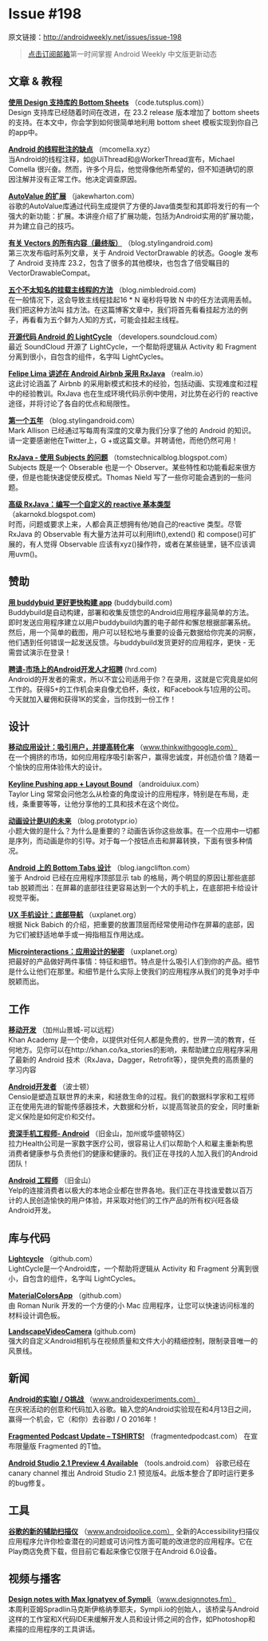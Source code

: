 # Issue #198

>

原文链接：<http://androidweekly.net/issues/issue-198>

> [点击订阅邮箱](http://tinyletter.com/androidweeklycn)第一时间掌握 Android Weekly 中文版更新动态

## 文章 & 教程

**[使用 Design 支持库的 Bottom Sheets](http://code.tutsplus.com/articles/how-to-use-bottom-sheets-with-the-design-support-library--cms-26031)**
（code.tutsplus.com)）  
Design 支持库已经随着时间在改进，在 23.2 release 版本增加了 bottom sheets 的支持。在本文中，你会学到如何很简单地利用 bottom sheet 模板实现到你自己的app中。

**[Android 的线程批注的缺点](http://mcomella.xyz/blog/2016/thread-annotations.html)**
（mcomella.xyz）  
当Android的线程注释，如@UiThread和@WorkerThread宣布，Michael Comella 很兴奋。然而，许多个月后，他觉得像他所希望的，但不知道确切的原因注解并没有正常工作。他决定调查原因。

**[AutoValue 的扩展](http://jakewharton.com/presentation/2016-03-08-ny-android-meetup/)**
（jakewharton.com）  
谷歌的AutoValue库通过代码生成提供了方便的Java值类型和其即将发行的有一个强大的新功能：扩展。本讲座介绍了扩展功能，包括为Android实用的扩展功能，并为建立自己的技巧。

**[有关 Vectors 的所有内容（最终版）](https://blog.stylingandroid.com/vectors-for-all-finally/)**
（blog.stylingandroid.com)   
第三次发布临时系列文章，关于 Android VectorDrawable 的状态。Google 发布了 Android 支持库 23.2，包含了很多的其他模块，也包含了倍受瞩目的 VectorDrawableCompat。

**[五个不太知名的挂载主线程的方法](http://blog.nimbledroid.com/2016/03/21/ways-to-hang-main-thread.html)**
（blog.nimbledroid.com)   
在一般情况下，这会导致主线程挂起16 * N 毫秒将导致 N 中的任方法调用丢帧。我们把这种方法叫 挂方法。在这篇博客文章中，我们将首先看看挂起方法的例子，再看看为五个鲜为人知的方式，可能会挂起主线程。

**[开源代码 Android 的 LightCycle](https://developers.soundcloud.com/blog/Open-sourcing-LightCycle-for-Android)**
（developers.soundcloud.com）  
最近 SoundCloud 开源了 LightCycle，一个帮助将逻辑从 Activity 和 Fragment 分离到很小，自包含的组件，名字叫 LightCycles。

**[Felipe Lima 讲述在 Android Airbnb 采用 RxJava](https://realm.io/news/kau-felipe-lima-adopting-rxjava-airbnb-android/)**
（realm.io）  
这此讨论涵盖了 Airbnb 的采用新模式和技术的经验，包括动画、实现难度和过程中的经验教训。RxJava 也在生成环境代码示例中使用，对比势在必行的 reactive 途径，并将讨论了各自的优点和局限性。

**[第一个五年](https://blog.stylingandroid.com/the-first-five-years/)**
（blog.stylingandroid.com）  
Mark Allison 已经通过写每周有深度的文章为我们分享了他的 Andr​​oid 的知识。请一定要感谢他在Twitter上，G +或这篇文章。并聘请他，而他仍然可用！

**[RxJava - 使用 Subjects 的问题](http://tomstechnicalblog.blogspot.com/2016/03/rxjava-problem-with-subjects.html)**
（tomstechnicalblog.blogspot.com）  
Subjects 既是一个 Obserable 也是一个 Observer。某些特性和功能看起来很方便，但是也能快速促使反模式。Thomas Nield 写了一些你可能会遇到的一些问题。

**[高级 RxJava：编写一个自定义的 reactive 基本类型](http://akarnokd.blogspot.com/2016/03/writing-custom-reactive-base-type.html)**
（akarnokd.blogspot.com)   
时而，问题或要求上来，人都会真正想拥有他/她自己的reactive 类型。尽管 RxJava 的 Observable 有大量方法并可以利用lift(),extend() 和 compose()可扩展的，有人觉得 Observable 应该有xyz()操作符，或者在某些链里，链不应该调用uvm()。

## 赞助

**[用 buddybuid 更好更快构建 app](https://buddybuild.com/?ref=androidweekly0307)**
 (buddybuild.com)    
Buddybuild是自动构建，部署和收集反馈您的Andr​​oid应用程序最简单的方法。即时发送应用程序建立以用户buddybuild内置的电子邮件和懈怠根据部署系统。然后，用一个简单的截图，用户可以轻松地与重要的设备元数据给你完美的洞察，他们遇到任何错误一起发送反馈。与buddybuild发货更好的应用程序，更快 - 无需尝试演示在登录！

**[聘请-市场上的Android开发人才招聘](https://hired.com)**
 (hrd.com)    
Android的开发者的需求，所以不宜公司​​适用于你？在录用，这就是它究竟是如何工作的。获得5+的工作机会来自像尤伯杯，条纹，和Facebook与1应用的公司。今天就加入雇佣和获得1K的奖金，当你找到一份工作！

## 设计

**[移动应用设计：吸引用户，并提高转化率](https://www.thinkwithgoogle.com/collections/principles-of-mobile-app-design-engage-users-and-drive-conversions.html)**
（www.thinkwithgoogle.com）  
在一个拥挤的市场，如何应用程序吸引新客户，赢得忠诚度，并创造价值？随着一个愉快的应用体验伟大的设计。

**[Keyline Pushing app + Layout Bound](http://androiduiux.com/2016/03/23/designprotip-keyline-pushing-app-layout-bound/)**
（androiduiux.com）    
Taylor Ling 常常会问他怎么从检查的角度设计的应用程序，特别是在布局，走线，条重要等等，让他分享他的工具和技术在这个岗位。

**[动画设计是UI的未来](https://blog.prototypr.io/motion-design-is-the-future-of-ui-fc83ce55c02f?gi=2b9616dc2ea2#.j9nd6n6yl)**
（blog.prototypr.io）  
小题大做的是什么？为什么是重要的？动画告诉你这些故事。在一个应用中一切都是序列，而动画是你的引导。对于每一个按钮点击和屏幕转换，下面有很多种情况。

**[Android 上的 Bottom Tabs 设计](http://blog.iangclifton.com/2016/03/19/bottom-tabs-on-android/)**
（blog.iangclifton.com）  
鉴于 Android 已经在应用程序顶部显示 tab 的格局，两个明显的原因让那些底部 tab 脱颖而出：在屏幕的底部往往更容易达到一个大的手机上，在底部把卡给设计视觉平衡。

**[UX 手机设计：底部导航](https://uxplanet.org/perfect-bottom-navigation-for-mobile-app-effabbb98c0f?gi=195931fe66cb#.z9wpqrtwa)**
（uxplanet.org）  
根据 Nick Babich 的介绍，把重要的放置顶层而经常使用动作在屏幕的底部，因为它们被舒适地单手或一拇指相互作用达成。

**[Microinteractions：应用设计的秘密](https://uxplanet.org/microinteractions-the-secret-to-great-app-design-4cfe70fbaccf?gi=e628394245ee#.8ji3xgx27)**
（uxplanet.org）  
把最好的产品做好两件事情：特征和细节。特点是什么吸引人们到你的产品。细节是什么让他们在那里。和细节是什么实际上使我们的应用程序从我们的竞争对手中脱颖而出。

## 工作
 
**[移动开发](https://boards.greenhouse.io/khanacademy/jobs/15829?t=2cmief)**
（加州山景城-可以远程）    
Khan Academy 是一个使命，以提供对任何人都是免费的，世界一流的教育，任何地方。见你可以在http://khan.co/ka_stories的影响，来帮助建立应用程序采用了最新的 Andr​​oid 技术（RxJava，Dagger，Retrofit等），提供免费的高质量的学习内容

**[Android开发者](https://boards.greenhouse.io/truemotion/jobs/162254?t=xejy3w)**
（波士顿）    
Censio是塑造互联世界的未来，和拯救生命的过程。我们的数据科学家和工程师正在使用先进的智能传感器技术，大数据和分析，以提高驾驶员的安全，同时重新定义保险是如何定价和交付。

**[资深手机工程师- Android](https://boards.greenhouse.io/rallyhealth/jobs/62243?gh_jid=62243&gh_src=nam4o0)**
（旧金山，加州或华盛顿特区）  
拉力Health公司是一家数字医疗公司，很容易让人们以帮助个人和雇主重新构思消费者健康参与负责他们的健康和健康的。我们正在寻找的人加入我们的Andr​​oid团队！

**[Android 工程师](https://jobs.lever.co/yelp/46136fee-03e6-4766-b6ad-a8b87c0bf9cd?lever-source=Android_Weekly_Newsletter)**
（旧金山）  
Yelp的连接消费者以极大的本地企业都在世界各地。我们正在寻找谁爱数以百万计的人民创造愉快的用户体验，并采取对他们的工作产品的所有权兴旺各级Android开发。

## 库与代码

**[Lightcycle](https://github.com/soundcloud/lightcycle)**
（github.com）	
LightCycle是一个Android库，一个帮助将逻辑从 Activity 和 Fragment 分离到很小，自包含的组件，名字叫 LightCycles。

**[MaterialColorsApp](https://github.com/romannurik/MaterialColorsApp)**
（github.com）	
由 Roman Nurik 开发的一个方便的小 Mac 应用程序，让您可以快速访问标准的材料设计调色板。

**[LandscapeVideoCamera](https://github.com/JeroenMols/LandscapeVideoCamera)**
 (github.com)    
强大的自定义Android相机与在视频质量和文件大小的精细控制，限制录音唯一的风景线。

## 新闻

**[Android的实验I / O挑战 ](https://www.androidexperiments.com/challenge)**
（www.androidexperiments.com）	
在庆祝活动的创意和代码加入谷歌。输入您的Andr​​oid实验现在和4月13日之间，赢得一个机会，它（和你）去谷歌I / O 2016年！

**[Fragmented Podcast Update – TSHIRTS!](http://fragmentedpodcast.com/misc/sol2/)**
（fragmentedpodcast.com）	
在宣布限量版 Fragmented 的T恤。

**[Android Studio 2.1 Preview 4 Available](http://tools.android.com/recent/androidstudio21preview4available)**
（tools.android.com）	
谷歌已经在 canary channel 推出 Android Studio 2.1 预览版4。此版本整合了即时运行更多的bug修复。

## 工具

**[谷歌的新的辅助扫描仪](http://www.androidpolice.com/2016/03/23/googles-new-accessibility-scanner-helps-developers-check-their-apps-for-accessibility-issues/)**
（www.androidpolice.com）	
全新的Accessibility扫描仪应用程序允许你检查潜在的问题或可访问性方面可能的改进您的应用程序。它在Play商店免费下载，但目前它看起来像它仅限于在Android 6.0设备。

## 视频与播客

**[Design notes with Max Ignatyev of Sympli ](http://www.designnotes.fm/all/with-max-ignatyev-of-sympli)**
（www.designnotes.fm）	  
本周利亚姆Spradlin马克斯伊格纳季耶夫，Sympli.io的创始人，该桥梁与Android这样的工作室和X代码IDE来缓解开发人员和设计师之间的合作，如Photoshop和素描的应用程序的工具讲话。




